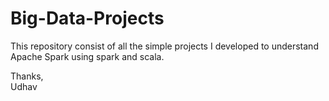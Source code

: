 # Big-Data-Projects
This repository consist of all the simple projects I developed to understand Apache Spark using spark and scala.

Thanks, <br>
Udhav
